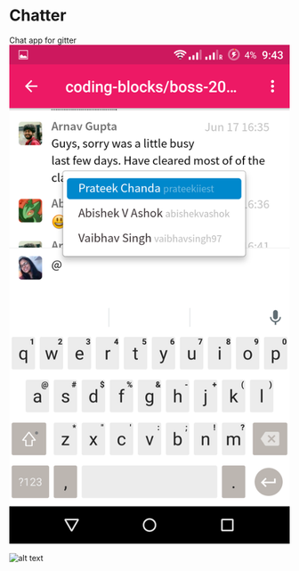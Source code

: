 # Chatter
Chat app for gitter
![alt text](https://github.com/ArushiSinghal/Chatter/blob/development/app__screenshot1.png)

![alt text](https://github.com/ArushiSinghal/Chatter/blob/development/app__screenshot.png)
